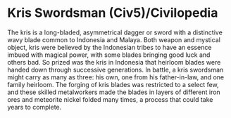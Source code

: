 # Kris Swordsman (Civ5)/Civilopedia

The kris is a long-bladed, asymmetrical dagger or sword with a distinctive wavy blade common to Indonesia and Malaya. Both weapon and mystical object, kris were believed by the Indonesian tribes to have an essence imbued with magical power, with some blades bringing good luck and others bad. So prized was the kris in Indonesia that heirloom blades were handed down through successive generations. In battle, a kris swordsman might carry as many as three: his own, one from his father-in-law, and one family heirloom. The forging of kris blades was restricted to a select few, and these skilled metalworkers made the blades in layers of different iron ores and meteorite nickel folded many times, a process that could take years to complete.